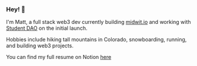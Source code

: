 ### Hey! 👋

I'm Matt, a full stack web3 dev currently building [midwit.io](https://www.midwit.io/) and working with [Student DAO](https://www.joinstudentdao.com/) on the initial launch.

Hobbies include hiking tall mountains in Colorado, snowboarding, running, and building web3 projects.

You can find my full resume on Notion [here](https://mattbrc.notion.site/Matt-Wilder-272ac727e34d487b8426d89cd06bc45b)

<!--
**mattbrc/mattbrc** is a ✨ _special_ ✨ repository because its `README.md` (this file) appears on your GitHub profile.

Here are some ideas to get you started:

- 🔭 I’m currently working on ...
- 🌱 I’m currently learning ...
- 👯 I’m looking to collaborate on ...
- 🤔 I’m looking for help with ...
- 💬 Ask me about ...
- 📫 How to reach me: ...
- 😄 Pronouns: ...
- ⚡ Fun fact: ...
-->
